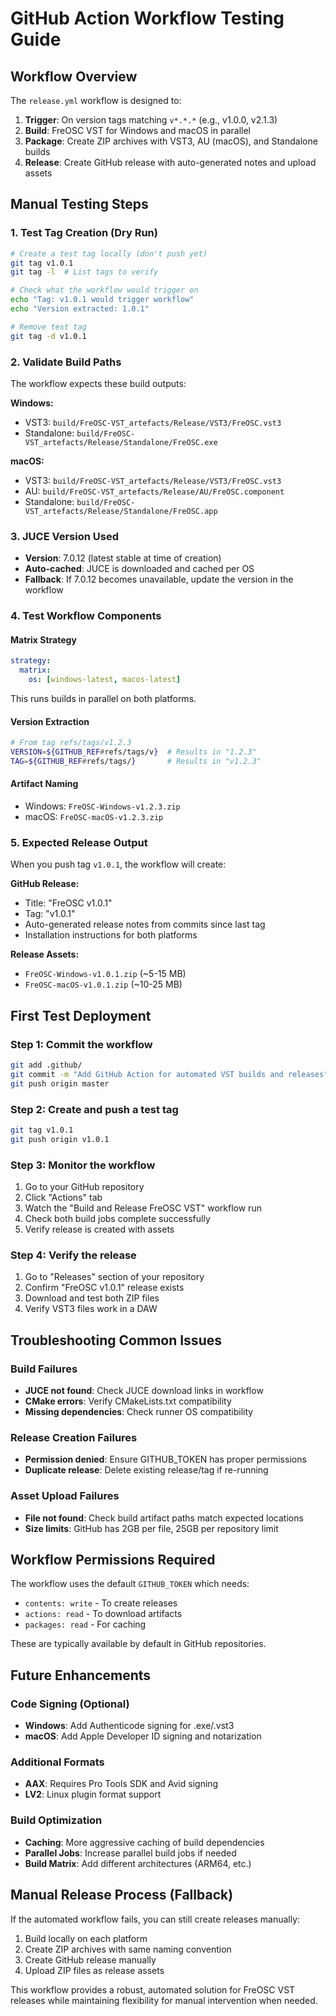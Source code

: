 # GitHub Action Workflow Testing Guide

## Workflow Overview
The `release.yml` workflow is designed to:
1. **Trigger**: On version tags matching `v*.*.*` (e.g., v1.0.0, v2.1.3)
2. **Build**: FreOSC VST for Windows and macOS in parallel
3. **Package**: Create ZIP archives with VST3, AU (macOS), and Standalone builds
4. **Release**: Create GitHub release with auto-generated notes and upload assets

## Manual Testing Steps

### 1. Test Tag Creation (Dry Run)
```bash
# Create a test tag locally (don't push yet)
git tag v1.0.1
git tag -l  # List tags to verify

# Check what the workflow would trigger on
echo "Tag: v1.0.1 would trigger workflow"
echo "Version extracted: 1.0.1"

# Remove test tag
git tag -d v1.0.1
```

### 2. Validate Build Paths
The workflow expects these build outputs:

**Windows:**
- VST3: `build/FreOSC-VST_artefacts/Release/VST3/FreOSC.vst3`
- Standalone: `build/FreOSC-VST_artefacts/Release/Standalone/FreOSC.exe`

**macOS:**
- VST3: `build/FreOSC-VST_artefacts/Release/VST3/FreOSC.vst3`
- AU: `build/FreOSC-VST_artefacts/Release/AU/FreOSC.component`
- Standalone: `build/FreOSC-VST_artefacts/Release/Standalone/FreOSC.app`

### 3. JUCE Version Used
- **Version**: 7.0.12 (latest stable at time of creation)
- **Auto-cached**: JUCE is downloaded and cached per OS
- **Fallback**: If 7.0.12 becomes unavailable, update the version in the workflow

### 4. Test Workflow Components

#### Matrix Strategy
```yaml
strategy:
  matrix:
    os: [windows-latest, macos-latest]
```
This runs builds in parallel on both platforms.

#### Version Extraction
```bash
# From tag refs/tags/v1.2.3
VERSION=${GITHUB_REF#refs/tags/v}  # Results in "1.2.3"
TAG=${GITHUB_REF#refs/tags/}       # Results in "v1.2.3"
```

#### Artifact Naming
- Windows: `FreOSC-Windows-v1.2.3.zip`
- macOS: `FreOSC-macOS-v1.2.3.zip`

### 5. Expected Release Output

When you push tag `v1.0.1`, the workflow will create:

**GitHub Release:**
- Title: "FreOSC v1.0.1"
- Tag: "v1.0.1" 
- Auto-generated release notes from commits since last tag
- Installation instructions for both platforms

**Release Assets:**
- `FreOSC-Windows-v1.0.1.zip` (~5-15 MB)
- `FreOSC-macOS-v1.0.1.zip` (~10-25 MB)

## First Test Deployment

### Step 1: Commit the workflow
```bash
git add .github/
git commit -m "Add GitHub Action for automated VST builds and releases"
git push origin master
```

### Step 2: Create and push a test tag
```bash
git tag v1.0.1
git push origin v1.0.1
```

### Step 3: Monitor the workflow
1. Go to your GitHub repository
2. Click "Actions" tab
3. Watch the "Build and Release FreOSC VST" workflow run
4. Check both build jobs complete successfully
5. Verify release is created with assets

### Step 4: Verify the release
1. Go to "Releases" section of your repository
2. Confirm "FreOSC v1.0.1" release exists
3. Download and test both ZIP files
4. Verify VST3 files work in a DAW

## Troubleshooting Common Issues

### Build Failures
- **JUCE not found**: Check JUCE download links in workflow
- **CMake errors**: Verify CMakeLists.txt compatibility
- **Missing dependencies**: Check runner OS compatibility

### Release Creation Failures
- **Permission denied**: Ensure GITHUB_TOKEN has proper permissions
- **Duplicate release**: Delete existing release/tag if re-running

### Asset Upload Failures
- **File not found**: Check build artifact paths match expected locations
- **Size limits**: GitHub has 2GB per file, 25GB per repository limit

## Workflow Permissions Required

The workflow uses the default `GITHUB_TOKEN` which needs:
- `contents: write` - To create releases
- `actions: read` - To download artifacts
- `packages: read` - For caching

These are typically available by default in GitHub repositories.

## Future Enhancements

### Code Signing (Optional)
- **Windows**: Add Authenticode signing for .exe/.vst3
- **macOS**: Add Apple Developer ID signing and notarization

### Additional Formats
- **AAX**: Requires Pro Tools SDK and Avid signing
- **LV2**: Linux plugin format support

### Build Optimization
- **Caching**: More aggressive caching of build dependencies
- **Parallel Jobs**: Increase parallel build jobs if needed
- **Build Matrix**: Add different architectures (ARM64, etc.)

## Manual Release Process (Fallback)

If the automated workflow fails, you can still create releases manually:

1. Build locally on each platform
2. Create ZIP archives with same naming convention
3. Create GitHub release manually
4. Upload ZIP files as release assets

This workflow provides a robust, automated solution for FreOSC VST releases while maintaining flexibility for manual intervention when needed.